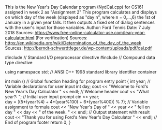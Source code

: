 This is the New Year's Day Calendar program (NydCal.cpp) for CS161 assigned in week 2 as "Assignment 2"
This program calculates and displays on which day of the week (displayed as "day n", where n = 0,...,6) the 1st of January in a given year falls. It then outputs a fixed set of dialog sentences with the user's input for those variables.
Author: Ford Tennis
Date: 7 July 2018
Sources: https://www.free-online-calculator-use.com/leap-year-calculator.html (For verification)
Sources: https://en.wikipedia.org/wiki/Determination_of_the_day_of_the_week
Sources: http://berndt-schwerdtfeger.de/wp-content/uploads/pdf/cal.pdf

#include <iostream>                 // Standard I/O preprocessor directive
#include <string>		    // Compound data type directive

using namespace std;                // ANSI C++ 1998 standard library identifier container

int main ()			    // Global function heading for program entry point
{
    int year;                       // Variable declarations for user input
    int day;
    cout << "Welcome to Ford's New Year's Day Calculator " << endl; // Welcome header
    cout << "What year?: ";   			                    // Initial user input prompt
    cin >> year;                                                    
    day = ((5*(year%4) + 4*(year%100) + 6*(year%400)) % 7);         // Variable assignment to formula
    cout << "New Year's Day of " << year << " fell on day " << day << " of the week. " << endl; // Output statement with result
    cout << "Thank you for using Ford's New Year's Day Calculator " << endl;                    // End of program footer
    return 0;
}

